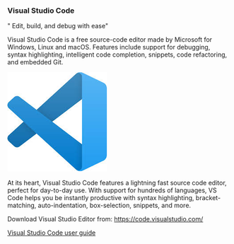 ### **Visual Studio Code**

" Edit, build, and debug with ease"

Visual Studio Code is a free source-code editor made by Microsoft for Windows, Linux and macOS. Features include support for debugging, syntax highlighting, intelligent code completion, snippets, code refactoring, and embedded Git. 

![VS Code](../images/Initial-images/VSCode/VSCode.jpg)


At its heart, Visual Studio Code features a lightning fast source code editor, perfect for day-to-day use. With support for hundreds of languages, VS Code helps you be instantly productive with syntax highlighting, bracket-matching, auto-indentation, box-selection, snippets, and more.

Download Visual Studio Editor from:
 https://code.visualstudio.com/

[Visual Studio Code user guide](https://code.visualstudio.com/docs/introvideos/basics)

